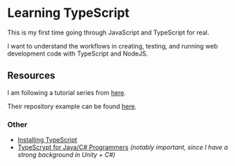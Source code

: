 # Learning TypeScript

This is my first time going through JavaScript and TypeScript for real.

I want to understand the workflows in creating, testing, and running web development code with TypeScript and NodeJS.

## Resources

I am following a tutorial series from [here](https://www.youtube.com/watch?v=2pZmKW9-I_k&list=PL4cUxeGkcC9gUgr39Q_yD6v-bSyMwKPUI). 

Their repository example can be found [here](https://github.com/iamshaunjp/typescript-tutorial).

### Other

- [Installing TypeScript](https://www.typescriptlang.org/download)
- [TypeScrypt for Java/C# Programmers](https://www.typescriptlang.org/docs/handbook/typescript-in-5-minutes-oop.html) _(notably important, since I have a strong background in Unity + C#)_
